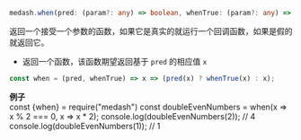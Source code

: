 ```ts
medash.when(pred: (param?: any) => boolean, whenTrue: (param?: any) => any | void)
```
返回一个接受一个参数的函数，如果它是真实的就运行一个回调函数，如果是假的就返回它。


* 返回一个函数，该函数期望返回基于 `pred` 的相应值 `x`  

```js
const when = (pred, whenTrue) => x => (pred(x) ? whenTrue(x) : x);
```
        
**例子**  
<me-embed>const {when} = require("medash")
const doubleEvenNumbers = when(x => x % 2 === 0, x => x * 2);
console.log(doubleEvenNumbers(2)); // 4
console.log(doubleEvenNumbers(1)); // 1</me-embed>
